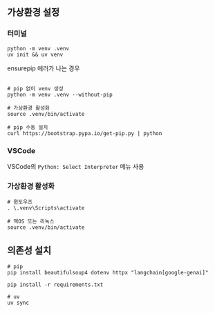 ## 가상환경 설정

### 터미널 
```
python -m venv .venv
uv init && uv venv
```

ensurepip 에러가 나는 경우
```

# pip 없이 venv 생성
python -m venv .venv --without-pip

# 가상환경 활성화
source .venv/bin/activate

# pip 수동 설치
curl https://bootstrap.pypa.io/get-pip.py | python
```

### VSCode 

VSCode의 `Python: Select Interpreter` 메뉴 사용

### 가상환경 활성화 

```
# 윈도우즈
. \.venv\Scripts\activate 

# 맥OS 또는 리눅스 
source .venv/bin/activate
```

## 의존성 설치 

```
# pip
pip install beautifulsoup4 dotenv httpx "langchain[google-genai]"

pip install -r requirements.txt

# uv
uv sync 
```
